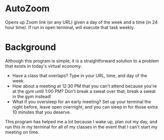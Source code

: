 # AutoZoom
Opens up Zoom link (or any URL) given a day of the week and a time (in 24 hour time). If run in open terminal, will execute that task weekly. 

# Background
Although this program is simple, it is a straightforward solution to a problem that exists in today's virtual economy. 
- Have a class that overlaps? Type in your URL, time, and day of the week. 
- How about a meeting at 12:30 PM that you can't attend because you're at the gym until 1:00 PM? Don't break a sweat over that; break a sweat in the gym instead!
- What if you oversleep for an early meeting? Set up your terminal the night before, leave open overnight, and you can sleep in for those extra 10 minutes that you deserve.

This program has helped me a lot because I wake up, plan out my day, and run this in my terminal for all of my classes in the event that I can't start my meeting on time. 
